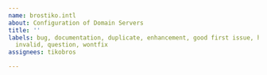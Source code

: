```yaml
---
name: brostiko.intl
about: Configuration of Domain Servers
title: ''
labels: bug, documentation, duplicate, enhancement, good first issue, help wanted,
  invalid, question, wontfix
assignees: tikobros

---
```



